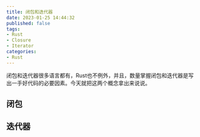 ```yaml
---
title: 闭包和迭代器
date: 2023-01-25 14:44:32
published: false
tags:
- Rust
- Closure
- Iterator
categories:
- Rust
---
```


闭包和迭代器很多语言都有，Rust也不例外，并且，数量掌握闭包和迭代器是写出一手好代码的必要因素。今天就把这两个概念拿出来说说。

<!--more-->

## 闭包



## 迭代器
